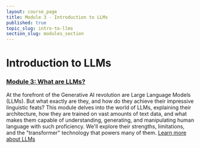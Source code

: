 ```yaml
---
layout: course_page
title: Module 3 - Introduction to LLMs
published: true
topic_slug: intro-to-llms
section_slug: modules_section
---
```


# Introduction to LLMs

### [Module 3: What are LLMs?](./module3-what-are-llms/)
At the forefront of the Generative AI revolution are Large Language Models (LLMs). But what exactly are they, and how do they achieve their impressive linguistic feats? This module delves into the world of LLMs, explaining their architecture, how they are trained on vast amounts of text data, and what makes them capable of understanding, generating, and manipulating human language with such proficiency. We'll explore their strengths, limitations, and the "transformer" technology that powers many of them.
[Learn more about LLMs](./module3-what-are-llms/)

